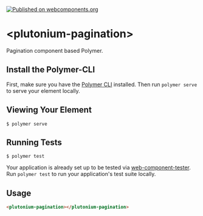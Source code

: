 [![Published on webcomponents.org](https://img.shields.io/badge/webcomponents.org-published-blue.svg)](https://www.webcomponents.org/element/lordoftheflies/plutonium-pagination)


# \<plutonium-pagination\>

Pagination component based Polymer.

## Install the Polymer-CLI

First, make sure you have the [Polymer CLI](https://www.npmjs.com/package/polymer-cli) installed. Then run `polymer serve` to serve your element locally.

## Viewing Your Element

```
$ polymer serve
```

## Running Tests

```
$ polymer test
```

Your application is already set up to be tested via [web-component-tester](https://github.com/Polymer/web-component-tester). Run `polymer test` to run your application's test suite locally.

## Usage ##

<!--
```
<custom-element-demo>
  <template>
    <link rel="import" href="plutonium-pagination.html">
  </template>
</custom-element-demo>
```
-->
```html
<plutonium-pagination></plutonium-pagination>
```